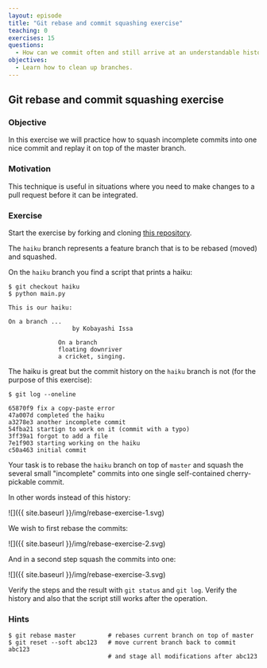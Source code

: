 ```yaml
---
layout: episode
title: "Git rebase and commit squashing exercise"
teaching: 0
exercises: 15
questions:
  - How can we commit often and still arrive at an understandable history?
objectives:
  - Learn how to clean up branches.
---
```


## Git rebase and commit squashing exercise

### Objective

In this exercise we will practice how to squash incomplete commits into one
nice commit and replay it on top of the master branch.


### Motivation

This technique is useful in situations where you need to make changes to a pull
request before it can be integrated.


### Exercise

Start the exercise by forking and cloning [this repository](https://github.com/bast/git-rebase-squash-exercise).

The `haiku` branch represents a feature branch that is to be rebased (moved) and squashed.

On the `haiku` branch you find a script that prints a haiku:

```shell
$ git checkout haiku
$ python main.py

This is our haiku:

On a branch ...
                  by Kobayashi Issa

              On a branch
              floating downriver
              a cricket, singing.
```

The haiku is great but the
commit history on
the `haiku` branch is not (for the purpose of this exercise):

```shell
$ git log --oneline

65870f9 fix a copy-paste error
47a007d completed the haiku
a3278e3 another incomplete commit
54fba21 startign to work on it (commit with a typo)
3ff39a1 forgot to add a file
7e1f903 starting working on the haiku
c50a463 initial commit
```

Your task is to rebase the `haiku` branch on top
of `master` and squash the several small "incomplete" commits into one single
self-contained cherry-pickable commit.

In other words instead of this history:

![]({{ site.baseurl }}/img/rebase-exercise-1.svg)

We wish to first rebase the commits:

![]({{ site.baseurl }}/img/rebase-exercise-2.svg)

And in a second step squash the commits into one:

![]({{ site.baseurl }}/img/rebase-exercise-3.svg)

Verify the steps and the result with `git status` and `git log`.
Verify the history and also that the script still works after the operation.


### Hints

```shell
$ git rebase master         # rebases current branch on top of master
$ git reset --soft abc123   # move current branch back to commit abc123
                            # and stage all modifications after abc123
```
